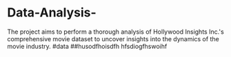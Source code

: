 # Data-Analysis-
The project aims to perform a thorough analysis of Hollywood Insights Inc.'s comprehensive movie dataset to uncover insights into the dynamics of the movie industry.
#data
##husodfhoisdfh
hfsdiogfhswoihf
